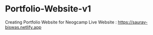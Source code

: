 # Portfolio-Website-v1

Creating Portfolio Website for Neogcamp
Live Website : https://saurav-biswas.netlify.app
